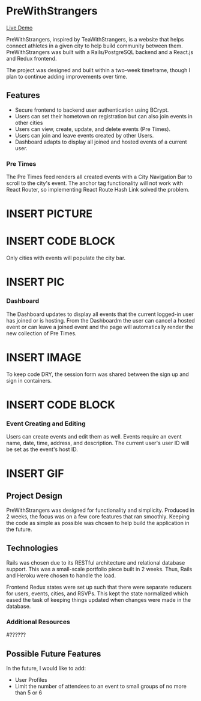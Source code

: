 # **PreWithStrangers**

[Live Demo](https://prewithstrangers.herokuapp.com)

PreWithStrangers, inspired by TeaWithStrangers, is a website that helps connect athletes in a given city to help build community between them. PreWithStrangers was built with a Rails/PostgreSQL backend and a React.js and Redux frontend.

The project was designed and built within a two-week timeframe, though I plan to continue adding improvements over time.

## Features

- Secure frontend to backend user authentication using BCrypt.
- Users can set their hometown on registration but can also join events in other cities
- Users can view, create, update, and delete events (Pre Times).
- Users can join and leave events created by other Users.
- Dashboard adapts to display all joined and hosted events of a current user.

### Pre Times

The Pre Times feed renders all created events with a City Navigation Bar to scroll to the city's event. The anchor tag functionality will not work with React Router, so implementing React Route Hash Link solved the problem.

# INSERT PICTURE

# INSERT CODE BLOCK

Only cities with events will populate the city bar.

# INSERT PIC

### Dashboard

The Dashboard updates to display all events that the current logged-in user has joined or is hosting. From the Dashboardm the user can cancel a hosted event or can leave a joined event and the page will automatically render the new collection of Pre Times.

# INSERT IMAGE

To keep code DRY, the session form was shared between the sign up and sign in containers.

# INSERT CODE BLOCK

### Event Creating and Editing

Users can create events and edit them as well. Events require an event name, date, time, address, and description. The current user's user ID will be set as the event's host ID.

# INSERT GIF

## Project Design

PreWithStrangers was designed for functionality and simplicity. Produced in 2 weeks, the focus was on a few core features that ran smoothly. Keeping the code as simple as possible was chosen to help build the application in the future.

## Technologies

Rails was chosen due to its RESTful architecture and relational database support. This was a small-scale portfolio piece built in 2 weeks. Thus, Rails and Heroku were chosen to handle the load.

Frontend Redux states were set up such that there were separate reducers for users, events, cities, and RSVPs. This kept the state normalized which eased the task of keeping things updated when changes were made in the database.

### Additional Resources

#??????

## Possible Future Features

In the future, I would like to add:

- User Profiles
- Limit the number of attendees to an event to small groups of no more than 5 or 6
